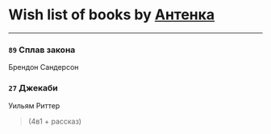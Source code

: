 # Wish list of books by [Антенка](https://plus.google.com/u/0/118158645037334943900/)
---

### `89` Сплав закона
Брендон Сандерсон

### `27` Джекаби
Уильям Риттер
> (4в1 + рассказ)

